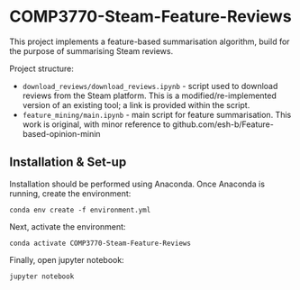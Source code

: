 # COMP3770-Steam-Feature-Reviews

This project implements a feature-based summarisation algorithm, build for the purpose of summarising Steam reviews.

Project structure:

* `download_reviews/download_reviews.ipynb` - script used to download reviews from the Steam platform. This is a modified/re-implemented version of an existing tool; a link is provided within the script.
* `feature_mining/main.ipynb` - main script for feature summarisation. This work is original, with minor reference to github.com/esh-b/Feature-based-opinion-minin



## Installation & Set-up
Installation should be performed using Anaconda. Once Anaconda is running, create the environment:

```shell
conda env create -f environment.yml
```

Next, activate the environment:
```shell
conda activate COMP3770-Steam-Feature-Reviews
```

Finally, open jupyter notebook:
```shell
jupyter notebook
```